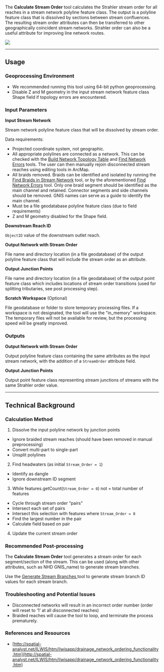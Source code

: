The **Calculate Stream Order** tool calculates the Strahler stream order for all reaches in a stream network polyline feature class. The output is a polyline feature class that is dissolved by sections between stream confluences. The resulting stream order attributes can then be transferred to other geographically coincident stream networks. Strahler order can also be a useful attribute for improving line network routes. 

![](/KellyWhitehead/geomorphic-network-and-analysis-toolbox/wiki/Tool_Documentation/Images/StreamOrder01.png)

_______________________________________________________________
## Usage

### Geoprocessing Environment
 
* We recommended running this tool using 64-bit python geoprocessing.
* Disable Z and M geometry in the input stream network feature class Shape field if topology errors are encountered.

### Input Parameters

**Input Stream Network**

Stream network polyline feature class that will be dissolved by stream order. 

Data requirements: 

* Projected coordinate system, not geographic.
* All appropriate polylines are connected as a network. This can be checked with the [Build Network Topology Table](https://github.com/SouthForkResearch/gnat/wiki/Build-Network-Topology-Table) and [Find Network Errors](https://github.com/SouthForkResearch/gnat/wiki/Find-Network-Errors) tools. The user can then manually rejoin disconnected stream reaches using editing tools in ArcMap.
* All braids removed. Braids can be identified and isolated by running the [Find Braids in Stream Network](https://github.com/SouthForkResearch/gnat/wiki/Find-Braids-in-Stream-Network) tool, or by the aforementioned [Find Network Errors](https://github.com/SouthForkResearch/gnat/wiki/Find-Network-Errors) tool. Only one braid segment should be identified as the main channel and retained. Connector segments and side channels should be removed. GNIS names can serve as a guide to identify the main channel.  
* Must be a file geodatabase polyline feature class (due to field requirements)
* Z and M geometry disabled for the Shape field.

**Downstream Reach ID**

`ObjectID` value of the downstream outlet reach.

**Output Network with Stream Order**

File name and directory location (in a file geodatabase) of the output polyline feature class that will include the stream order as an attribute.

**Output Junction Points**

File name and directory location (in a file geodatabase) of the output point feature class which includes locations of stream order transitions (used for splitting tributaries, see post processing step).

**Scratch Workspace** (Optional)

File geodatabase or folder to store temporary processing files. If a workspace is not designated, the tool will use the "in_memory" workspace. The temporary files will not be available for review, but the processing speed will be greatly improved.

### Outputs

**Output Network with Stream Order**

Output polyline feature class containing the same attributes as the input stream network, with the addition of a `StreamOrder` attribute field.

**Output Junction Points**

Output point feature class representing stream junctions of streams with the same Strahler order value.

_______________________________________________________________
## Technical Background

### Calculation Method

1. Dissolve the input polyline network by junction points
  * Ignore braided stream reaches (should have been removed in manual preprocessing)
  * Convert multi-part to single-part
  * Unsplit polylines
2. Find headwaters (as initial `Stream_Order = 1`)
  * Identify as dangle
  * Ignore downstream ID segment
3. While features.getCount(`Stream_Order = 0`) not = total number of features
  * Cycle through stream order “pairs”
  * Intersect each set of pairs
  * Intersect this selection with features where `Stream_Order = 0`
  * Find the largest number in the pair
  * Calculate field based on pair
4. Update the current stream order

### Recommended Post-processing

The **Calculate Stream Order** tool generates a stream order for each segment/section of the stream. This can be used (along with other attributes, such as NHD GNIS_name) to generate stream branches. 

Use the [Generate Stream Branches ](https://github.com/SouthForkResearch/gnat/wiki/Generate-Stream-Branches) tool to generate stream branch ID values for each stream branch.

### Troubleshooting and Potential Issues

* Disconnected networks will result in an incorrect order number (order will reset to ‘1’ at all disconnected reaches)
* Braided reaches will cause the tool to loop, and terminate the process prematurely.

### References and Resources

* [http://spatial-analyst.net/ILWIS/htm/ilwisapp/drainage_network_ordering_functionality.htm](http://spatial-analyst.net/ILWIS/htm/ilwisapp/drainage_network_ordering_functionality.htm)